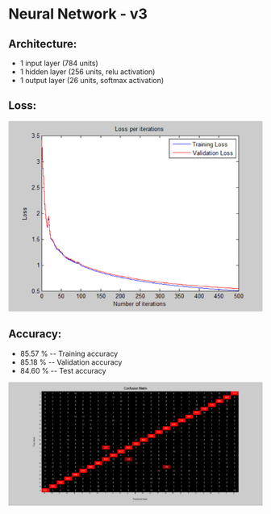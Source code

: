 # Neural Network - v3

## Architecture:

- 1 input layer (784 units)
- 1 hidden layer (256 units, relu activation)
- 1 output layer (26 units, softmax activation)

## Loss:

![image](Visualizations/Loss_per_iterations.png)

## Accuracy:

- 85.57 % -- Training accuracy
- 85.18 % -- Validation accuracy
- 84.60 % -- Test accuracy

![image](Visualizations/Confusion_Matrix.png)
